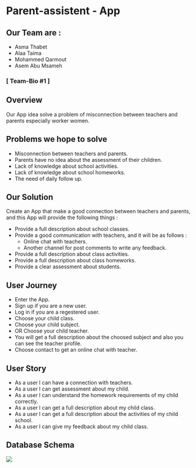 # Parent-assistent - App

## Our Team are : 
- Asma Thabet
- Alaa Taima
- Mohammed Qarmout
- Asem Abu Msameh    

### **[ Team-Bio #1 ]**


## Overview

Our App idea solve a problem of misconnection between teachers and parents especially worker women.

## Problems we hope to solve

- Misconnection between teachers and parents.
- Parents have no idea about the assessment of their children.
- Lack of knowledge about school activities.
- Lack of knowledge about school homeworks.
- The need of daily follow up.

## Our Solution

Create an App that make a good connection between
teachers and parents, and this App will provide the following things :

- Provide a full description about school classes.
- Provide a good communication with teachers, and it will be as follows :
  - Online chat with teachers.<br>
  - Another channel for post comments to write any feedback.
- Provide a full description about class activities.
- Provide a full description about class homeworks.
- Provide a clear assessment about students.

## User Journey

- Enter the App.
- Sign up if you are a new user.
- Log in if you are a regestered user.
- Choose your child class.
- Choose your child subject.
- OR Choose your child teacher.
- You will get a full description about the choosed subject and also you can see the teacher profile.
- Choose contact to get an online chat with teacher.

## User Story

- As a user I can have a connection with teachers.
- As a user I can get assessment about my child.
- As a user I can understand the homework requirements of my child correctly.
- As a user I can get a full description about my child class.
- As a user I can get a full description about the activities of my child school.
- As a user I can give my feedback about my child class.

## Database Schema 
![](https://user-images.githubusercontent.com/29041512/65251330-d1a0c200-daff-11e9-9858-2a94f883883a.png)
